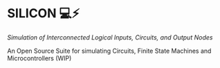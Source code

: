 # SILICON 💻⚡
_Simulation of Interconnected Logical Inputs, Circuits, and Output Nodes_

An Open Source Suite for simulating Circuits, Finite State Machines and Microcontrollers (WIP)
